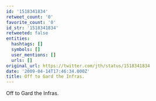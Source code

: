 ```yaml
---
id: '1518341834'
retweet_count: '0'
favorite_count: '0'
id_str: '1518341834'
retweeted: false
entities:
  hashtags: []
  symbols: []
  user_mentions: []
  urls: []
original_url: https://twitter.com/jth/status/1518341834
date: '2009-04-14T17:46:34.000Z'
title: Off to Gard the Infras.
---
```


Off to Gard the Infras.